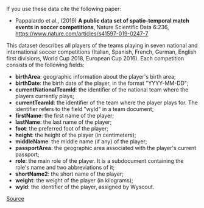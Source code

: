 If you use these data cite the following paper:

- Pappalardo et al., (2019) **A public data set of spatio-temporal match events in soccer competitions**, Nature Scientific Data 6:236, https://www.nature.com/articles/s41597-019-0247-7


This dataset describes all players of the teams playing in seven national and international soccer competitions (Italian, Spanish, French, German, English first divisions, World Cup 2018, European Cup 2016). Each competition consists of the following fields:

- **birthArea**: geographic information about the player's birth area;
- **birthDate**: the birth date of the player, in the format "YYYY-MM-DD";
- **currentNationalTeamId**: the identifier of the national team where the players currently plays;
- **currentTeamId**: the identifier of the team where the player plays for. The identifier refers to the field "wyId" in a team document;
- **firstName**: the first name of the player;
- **lastName**: the last name of the player;
- **foot**: the preferred foot of the player;
- **height**: the height of the player (in centimeters);
- **middleName**: the middle name (if any) of the player;
- **passportArea**: the geographic area associated with the player's current passport;
- **role**: the main role of the player. It is a subdocument containing the role's name and two abbreviations of it;
- **shortName2**: the short name of the player;
- **weight**: the weight of the player (in kilograms);
- **wyId**: the identifier of the player, assigned by Wyscout.


[Source](https://figshare.com/articles/Players/7765196)